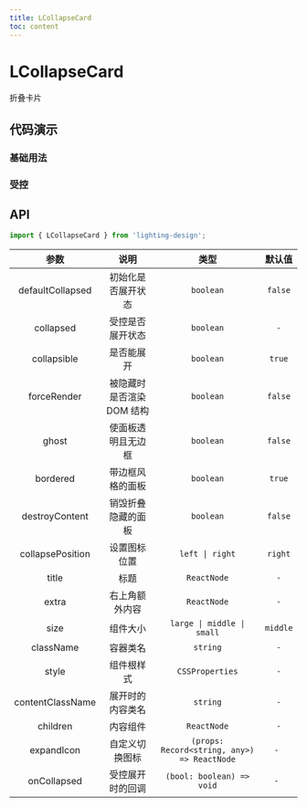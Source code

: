 ```yaml
---
title: LCollapseCard
toc: content
---
```


# LCollapseCard

折叠卡片

## 代码演示

### 基础用法

<code src='./demos/Demo1.tsx'></code>

### 受控

<code src='./demos/Demo2.tsx'></code>

## API

```ts
import { LCollapseCard } from 'lighting-design';
```

|       参数       |           说明            |                    类型                     |  默认值  |
| :--------------: | :-----------------------: | :-----------------------------------------: | :------: |
| defaultCollapsed |    初始化是否展开状态     |                  `boolean`                  | `false`  |
|    collapsed     |     受控是否展开状态      |                  `boolean`                  |   `-`    |
|   collapsible    |        是否能展开         |                  `boolean`                  |  `true`  |
|   forceRender    | 被隐藏时是否渲染 DOM 结构 |                  `boolean`                  | `false`  |
|      ghost       |    使面板透明且无边框     |                  `boolean`                  | `false`  |
|     bordered     |     带边框风格的面板      |                  `boolean`                  |  `true`  |
|  destroyContent  |    销毁折叠隐藏的面板     |                  `boolean`                  | `false`  |
| collapsePosition |       设置图标位置        |               `left \| right`               | `right`  |
|      title       |           标题            |                 `ReactNode`                 |   `-`    |
|      extra       |      右上角额外内容       |                 `ReactNode`                 |   `-`    |
|       size       |         组件大小          |         `large \| middle \| small`          | `middle` |
|    className     |         容器类名          |                  `string`                   |   `-`    |
|      style       |        组件根样式         |               `CSSProperties`               |   `-`    |
| contentClassName |     展开时的内容类名      |                  `string`                   |   `-`    |
|     children     |         内容组件          |                 `ReactNode`                 |   `-`    |
|    expandIcon    |      自定义切换图标       | `(props: Record<string, any>) => ReactNode` |   `- `   |
|   onCollapsed    |     受控展开时的回调      |          `(bool: boolean) => void`          |   `- `   |
